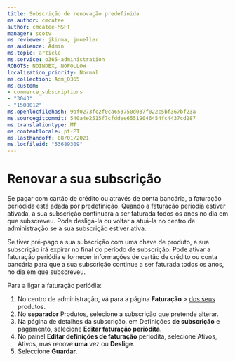 ```yaml
---
title: Subscrição de renovação predefinida
ms.author: cmcatee
author: cmcatee-MSFT
manager: scotv
ms.reviewer: jkinma, jmueller
ms.audience: Admin
ms.topic: article
ms.service: o365-administration
ROBOTS: NOINDEX, NOFOLLOW
localization_priority: Normal
ms.collection: Adm_O365
ms.custom:
- commerce_subscriptions
- "3043"
- "1500012"
ms.openlocfilehash: 9bf0273fc2f0ca653750d037f022c5bf367bf23a
ms.sourcegitcommit: 540a4e2515f7cfddee65519046454fc4437cd287
ms.translationtype: MT
ms.contentlocale: pt-PT
ms.lasthandoff: 08/01/2021
ms.locfileid: "53689309"
---
```

# <a name="renewing-your-subscription"></a>Renovar a sua subscrição

Se pagar com cartão de crédito ou através de conta bancária, a faturação periódida está adada por predefinição. Quando a faturação periódia estiver ativada, a sua subscrição continuará a ser faturada todos os anos no dia em que subscreveu. Pode desligá-la ou voltar a atuá-la no centro de administração se a sua subscrição estiver ativa.

Se tiver pré-pago a sua subscrição com uma chave de produto, a sua subscrição irá expirar no final do período de subscrição. Pode ativar a faturação periódia e fornecer informações de cartão de crédito ou conta bancária para que a sua subscrição continue a ser faturada todos os anos, no dia em que subscreveu.

Para a ligar a faturação periódia:

1. No centro de administração, vá para a página **Faturação**  >  [dos seus](https://go.microsoft.com/fwlink/p/?linkid=842054) produtos.
2. No **separador** Produtos, selecione a subscrição que pretende alterar.
3. Na página de detalhes da subscrição, em Definições **de subscrição** e pagamento, selecione **Editar faturação periódita**.
4. No painel **Editar definições de faturação** periódita, selecione Ativos, Ativos, mas renove **uma** vez ou **Deslige**.
5. Seleccione **Guardar**. 